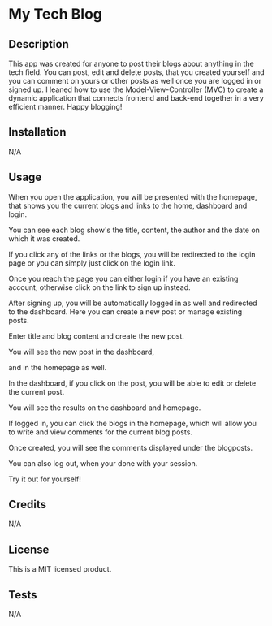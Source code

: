 # My Tech Blog

## Description

This app was created for anyone to post their blogs about anything in the tech field.
You can post, edit and delete posts, that you created yourself and you can comment on yours or other posts as well once you are logged in or signed up.
I leaned how to use the Model-View-Controller (MVC) to create a dynamic application that connects frontend and back-end together in a very efficient
manner. 
Happy blogging!

## Installation

N/A

## Usage

When you open the application, you will be presented with the homepage, that shows you the current blogs and links to the home, dashboard and login.

You can see each blog show's the title, content, the author and the date on which it was created. 

If you click any of the links or the blogs, you will be redirected to the login page or you can simply just click on the login link. 

Once you reach the page you can either login if you have an existing account, otherwise click on the link to sign up instead.

After signing up, you will be automatically logged in as well and redirected to the dashboard.
Here you can create a new post or manage existing posts.

Enter title and blog content and create the new post.

You will see the new post in the dashboard,

and in the homepage as well.

In the dashboard, if you click on the post, you will be able to edit or delete the current post.

You will see the results on the dashboard and homepage.

If logged in, you can click the blogs in the homepage, which will allow you to write and view comments for the current blog posts.

Once created, you will see the comments displayed under the blogposts.

You can also log out, when your done with your session.

Try it out for yourself!

## Credits

N/A

## License

This is a MIT licensed product.

## Tests

N/A